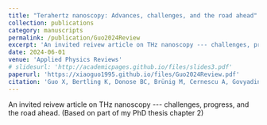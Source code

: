 ```yaml
---
title: "Terahertz nanoscopy: Advances, challenges, and the road ahead"
collection: publications
category: manuscripts
permalink: /publication/Guo2024Review
excerpt: 'An invited reivew article on THz nanoscopy --- challenges, progress, and the road ahead. (Based on part of my PhD thesis chapter 2)'
date: 2024-06-01
venue: 'Applied Physics Reviews'
# slidesurl: 'http://academicpages.github.io/files/slides3.pdf'
paperurl: 'https://xiaoguo1995.github.io/files/Guo2024Review.pdf'
citation: 'Guo X, Bertling K, Donose BC, Brünig M, Cernescu A, Govyadinov AA, Rakić AD. Terahertz nanoscopy: Advances, challenges, and the road ahead. Applied Physics Reviews. 2024 Jun 1;11(2) 021306.'
---
```


An invited reivew article on THz nanoscopy --- challenges, progress, and the road ahead. (Based on part of my PhD thesis chapter 2)